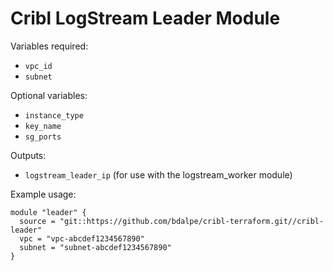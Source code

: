 # Cribl LogStream Leader Module

Variables required:

* `vpc_id`
* `subnet`

Optional variables:

* `instance_type`
* `key_name`
* `sg_ports`

Outputs:

* `logstream_leader_ip` (for use with the logstream_worker module)

Example usage:

```
module "leader" {
  source = "git::https://github.com/bdalpe/cribl-terraform.git//cribl-leader"
  vpc = "vpc-abcdef1234567890"
  subnet = "subnet-abcdef1234567890"
}
```